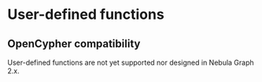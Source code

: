 # User-defined functions

## OpenCypher compatibility

User-defined functions are not yet supported nor designed in Nebula Graph 2.x.
